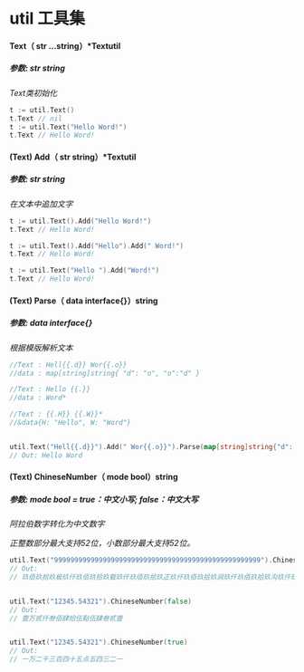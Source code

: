 # util 工具集

#### Text（ str ...string）*Textutil

##### 参数: str string

*Text类初始化*

```go
t := util.Text() 
t.Text // nil
t := util.Text("Hello Word!") 
t.Text // Hello Word!
```



#### (Text)  Add（ str string）*Textutil

##### 参数: str string

*在文本中追加文字*

```go
t := util.Text().Add("Hello Word!")
t.Text // Hello Word!

t := util.Text().Add("Hello").Add(" Word!")
t.Text // Hello Word!

t := util.Text("Hello ").Add("Word!")
t.Text // Hello Word!
```



#### (Text) Parse（ data interface{}）string

##### 参数: data interface{}

*根据模版解析文本*

```go
//Text : Hell{{.d}} Wor{{.o}}
//data : map[string]string{ "d": "o", "o":"d" }

//Text : Hello {{.}}
//data : Word*

//Text : {{.H}} {{.W}}*
//&data{H: "Hello", W: "Word"}


util.Text("Hell{{.d}}").Add(" Wor{{.o}}").Parse(map[string]string{"d": "o", "o": "d"})
// Out: Hello Word

```



#### (Text) ChineseNumber（ mode bool）string

##### 参数: mode bool = true：中文小写;  false：中文大写

*阿拉伯数字转化为中文数字*

*正整数部分最大支持52位，小数部分最大支持52位。*



```go
util.Text("999999999999999999999999999999999999999999999999999").ChineseNumber(false)
// Out:
// 玖佰玖拾玖极玖仟玖佰玖拾玖载玖仟玖佰玖拾玖正玖仟玖佰玖拾玖涧玖仟玖佰玖拾玖沟玖仟玖佰玖拾玖穰玖仟玖佰玖拾玖秭玖仟玖佰玖拾玖垓玖仟玖佰玖拾玖京玖仟玖佰玖拾玖兆玖仟玖佰玖拾玖亿玖仟玖佰玖拾玖万玖仟玖佰玖拾玖 


util.Text("12345.54321").ChineseNumber(false)
// Out:
// 壹万贰仟叁佰肆拾伍點伍肆叁贰壹


util.Text("12345.54321").ChineseNumber(true)
// Out:
// 一万二千三百四十五点五四三二一

```

